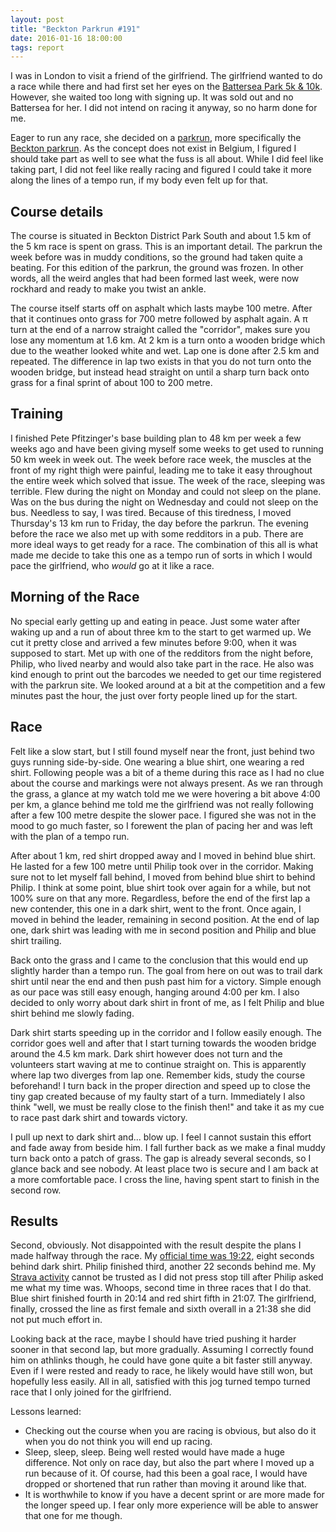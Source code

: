 ```yaml
---
layout: post
title: "Beckton Parkrun #191"
date: 2016-01-16 18:00:00
tags: report
---
```


I was in London to visit a friend of the girlfriend. The girlfriend wanted to
do a race while there and had first set her eyes on the [Battersea Park 5k &
10k][battersea]. However, she waited too long with signing up. It was sold out
and no Battersea for her. I did not intend on racing it anyway, so no harm done
for me.

Eager to run any race, she decided on a [parkrun][parkrun], more specifically
the [Beckton parkrun][beckton]. As the concept does not exist in Belgium, I
figured I should take part as well to see what the fuss is all about. While I
did feel like taking part, I did not feel like really racing and figured I
could take it more along the lines of a tempo run, if my body even felt up for
that.

## Course details

The course is situated in Beckton District Park South and about 1.5 km of the 5
km race is spent on grass.  This is an important detail. The parkrun the week
before was in muddy conditions, so the ground had taken quite a beating.  For
this edition of the parkrun, the ground was frozen. In other words, all the
weird angles that had been formed last week, were now rockhard and ready to
make you twist an ankle.

The course itself starts off on asphalt which lasts maybe 100 metre. After that
it continues onto grass for 700 metre followed by asphalt again. A π turn at
the end of a narrow straight called the "corridor", makes sure you lose any
momentum at 1.6 km. At 2 km is a turn onto a wooden bridge which due to the
weather looked white and wet. Lap one is done after 2.5 km and repeated.  The
difference in lap two exists in that you do not turn onto the wooden bridge,
but instead head straight on until a sharp turn back onto grass for a final
sprint of about 100 to 200 metre.

## Training

I finished Pete Pfitzinger's base building plan to 48 km per week a few weeks
ago and have been giving myself some weeks to get used to running 50 km week in
week out. The week before race week, the muscles at the front of my right thigh
were painful, leading me to take it easy throughout the entire week which
solved that issue. The week of the race, sleeping was terrible. Flew during the
night on Monday and could not sleep on the plane. Was on the bus during the
night on Wednesday and could not sleep on the bus. Needless to say, I was
tired. Because of this tiredness, I moved Thursday's 13 km run to Friday,
the day before the parkrun. The evening before the race we also met up with
some redditors in a pub. There are more ideal ways to get ready for a race.
The combination of this all is what made me decide to take this one as a tempo
run of sorts in which I would pace the girlfriend, who *would* go at it like a
race.

## Morning of the Race

No special early getting up and eating in peace. Just some water after waking
up and a run of about three km to the start to get warmed up. We cut it pretty
close and arrived a few minutes before 9:00, when it was supposed to start.
Met up with one of the redditors from the night before, Philip, who lived
nearby and would also take part in the race. He also was kind enough to print
out the barcodes we needed to get our time registered with the parkrun site.
We looked around at a bit at the competition and a few minutes past the hour,
the just over forty people lined up for the start.

## Race

Felt like a slow start, but I still found myself near the front, just behind
two guys running side-by-side. One wearing a blue shirt, one wearing a red
shirt. Following people was a bit of a theme during this race as I had no clue
about the course and markings were not always present.  As we ran through the
grass, a glance at my watch told me we were hovering a bit above 4:00 per km, a
glance behind me told me the girlfriend was not really following after a few
100 metre despite the slower pace. I figured she was not in the mood to go much
faster, so I forewent the plan of pacing her and was left with the plan of a
tempo run.

After about 1 km, red shirt dropped away and I moved in behind blue shirt. He
lasted for a few 100 metre until Philip took over in the corridor. Making sure
not to let myself fall behind, I moved from behind blue shirt to behind Philip.
I think at some point, blue shirt took over again for a while, but not 100%
sure on that any more. Regardless, before the end of the first lap a new
contender, this one in a dark shirt, went to the front. Once again, I moved in
behind the leader, remaining in second position. At the end of lap one, dark
shirt was leading with me in second position and Philip and blue shirt trailing.

Back onto the grass and I came to the conclusion that this would end up
slightly harder than a tempo run. The goal from here on out was to trail dark
shirt until near the end and then push past him for a victory. Simple enough as
our pace was still easy enough, hanging around 4:00 per km. I also decided to
only worry about dark shirt in front of me, as I felt Philip and blue shirt
behind me slowly fading.

Dark shirt starts speeding up in the corridor and I follow easily enough. The
corridor goes well and after that I start turning towards the wooden bridge
around the 4.5 km mark.  Dark shirt however does not turn and the volunteers
start waving at me to continue straight on. This is apparently where lap two
diverges from lap one. Remember kids, study the course beforehand! I turn back
in the proper direction and speed up to close the tiny gap created because of
my faulty start of a turn. Immediately I also think "well, we must be really
close to the finish then!" and take it as my cue to race past dark shirt and
towards victory.

I pull up next to dark shirt and... blow up. I feel I cannot sustain this
effort and fade away from beside him. I fall further back as we make a final
muddy turn back onto a patch of grass. The gap is already several seconds, so I
glance back and see nobody. At least place two is secure and I am back at a
more comfortable pace. I cross the line, having spent start to finish in the
second row.

## Results

Second, obviously. Not disappointed with the result despite the plans I made
halfway through the race. My [official time was 19:22][results], eight seconds
behind dark shirt. Philip finished third, another 22 seconds behind me. My
[Strava activity][strava] cannot be trusted as I did not press stop till after
Philip asked me what my time was. Whoops, second time in three races that I do
that. Blue shirt finished fourth in 20:14 and red shirt fifth in 21:07. The
girlfriend, finally, crossed the line as first female and sixth overall in a
21:38 she did not put much effort in.

Looking back at the race, maybe I should have tried pushing it harder sooner in
that second lap, but more gradually. Assuming I correctly found him on athlinks
though, he could have gone quite a bit faster still anyway. Even if I were
rested and ready to race, he likely would have still won, but hopefully less
easily. All in all, satisfied with this jog turned tempo turned race that I
only joined for the girlfriend.

Lessons learned:

* Checking out the course when you are racing is obvious, but also do it when
  you do not think you will end up racing.
* Sleep, sleep, sleep. Being well rested would have made a huge difference.
  Not only on race day, but also the part where I moved up a run because of it.
  Of course, had this been a goal race, I would have dropped or shortened that
  run rather than moving it around like that.
* It is worthwhile to know if you have a decent sprint or are more made for the
  longer speed up. I fear only more experience will be able to answer that one
  for me though.

[battersea]: https://www.runthrough.co.uk/?event=january-battersea-park-5k-10k
[parkrun]: http://www.parkrun.com/
[beckton]: http://www.parkrun.org.uk/beckton/
[results]: http://www.parkrun.org.uk/beckton/results/weeklyresults/?runSeqNumber=191
[strava]: https://www.strava.com/activities/471336656
